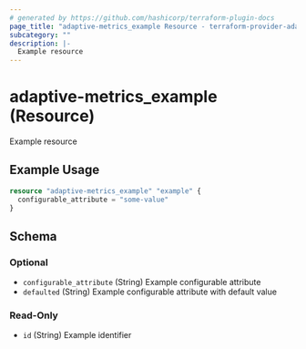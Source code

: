 ```yaml
---
# generated by https://github.com/hashicorp/terraform-plugin-docs
page_title: "adaptive-metrics_example Resource - terraform-provider-adaptive-metrics"
subcategory: ""
description: |-
  Example resource
---
```


# adaptive-metrics_example (Resource)

Example resource

## Example Usage

```terraform
resource "adaptive-metrics_example" "example" {
  configurable_attribute = "some-value"
}
```

<!-- schema generated by tfplugindocs -->
## Schema

### Optional

- `configurable_attribute` (String) Example configurable attribute
- `defaulted` (String) Example configurable attribute with default value

### Read-Only

- `id` (String) Example identifier
